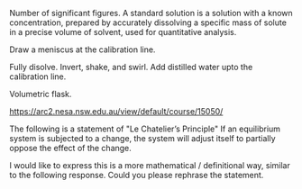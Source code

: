 Number of significant figures.
A standard solution is a solution with a known concentration, prepared by accurately dissolving a specific mass of solute in a precise volume of solvent, used for quantitative analysis.

Draw a meniscus at the calibration line.

Fully disolve. Invert, shake, and swirl.
Add distilled water upto the calibration line.

Volumetric flask.


https://arc2.nesa.nsw.edu.au/view/default/course/15050/



The following is a statement of "Le Chatelier’s Principle"
If an equilibrium system is subjected to a change, the system will adjust itself to partially oppose the effect of the change.

I would like to express this is a more mathematical / definitional way, similar
to the following response. Could you please rephrase the statement.

